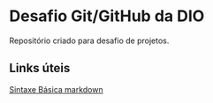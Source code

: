 # Desafio Git/GitHub da DIO
Repositório criado para desafio de projetos.

## Links úteis
[Sintaxe Básica markdown](https://www.markdownguide.org/basic-syntax/)
